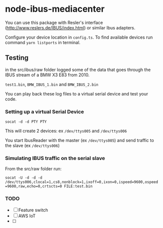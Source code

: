 # node-ibus-mediacenter

You can use this package with Resler's interface (http://www.reslers.de/IBUS/index.html) or similar Ibus adapters.

Configure your device location in `config.ts`. To find available devices run command `yarn listports` in terminal.

## Testing

in the src/ibus/raw folder logged some of the data that goes through the IBUS stream of a BMW X3 E83 from 2010.

`test1.bin`, `BMW_IBUS_1.bin` and `BMW_IBUS_2.bin`

You can play back these log files to a virtual serial device and test your code.

### Setting up a virtual Serial Device

`socat -d -d PTY PTY`

This will create 2 devices: ex `/dev/ttys005` and `/dev/ttys006`

You start IbusReader with the master (ex `/dev/ttys005`) and send traffic to the slave (ex `/dev/ttys006`)

### Simulating IBUS traffic on the serial slave

From the src/raw folder run:

`socat -U -d -d -d /dev/ttys006,clocal=1,cs8,nonblock=1,ixoff=0,ixon=0,ispeed=9600,ospeed=9600,raw,echo=0,crtscts=0 FILE:test.bin`

### TODO

- [ ] Feature switch
- [ ] AWS IoT
- [ ] 

<!-- To emulate virtual interface -->
<!-- socat -d -d PTY PTY -->
<!-- echo -e -n "\x50\x04\x68\x3B\x21\xA6" > /dev/ttys014 -->
<!-- /dev/ttys002 <--- /dev/ttys003 -->
<!-- cat BMW_IBUS_1.bin > /dev/ttys003 -->

<!-- sudo socat -U -d -d -d /dev/ttys006,clocal=1,cs8,nonblock=1,ixoff=0,ixon=0,ispeed=9600,ospeed=9600,raw,echo=0,crtscts=0 FILE:BMW_IBUS_1.bin -->
<!-- sudo socat -U -d -d -d /dev/ttys006,clocal=1,cs8,nonblock=1,ixoff=0,ixon=0,ispeed=9600,ospeed=9600,raw,echo=0,crtscts=0 FILE:test.bin -->

<!-- {6, "\xF0\x05\xFF\x47\x00\x38\x75", "info", NULL, KEY_I},
{6, "\xF0\x04\x3B\x48\x05\x82", "enter", NULL, KEY_ENTER},
{7, "\xF0\x05\xFF\x47\x00\x0F\x42", "sel", NULL, KEY_TAB},
{4, "\xF0\x04\x3B\x49", "rotary", NULL, 0, ibus_handle_rotary},
{6, "\xF0\x04\x68\x48\x40\x94", "FF", NULL, KEY_RIGHT|_CTRL_BIT},
{6, "\xF0\x04\x68\x48\x50\x84", "RR", NULL, KEY_LEFT|_CTRL_BIT},
{6, "\xF0\x04\x68\x48\x11\xC5", "1", NULL, KEY_ESC},
{6, "\xF0\x04\x68\x48\x01\xD5", "2", NULL, KEY_SPACE},
{6, "\xF0\x04\x68\x48\x12\xC6", "3", NULL, KEY_Z},
{6, "\xF0\x04\x68\x48\x02\xD6", "4", NULL, KEY_X},
{6, "\xF0\x04\x68\x48\x13\xC7", "5", NULL, KEY_LEFT},
{6, "\xF0\x04\x68\x48\x03\xD7", "6", NULL, KEY_RIGHT},

{6, "\xF0\x04\x68\x48\x10\xC4", "cd-prev", NULL, KEY_COMMA, cdchanger_handle_start},
{6, "\xF0\x04\x68\x48\x00\xD4", "cd-next", NULL, KEY_DOT, cdchanger_handle_start},
// steering wheel
{6, "\x50\x04\x68\x3B\x08\x0F", "cd-prev", NULL, KEY_COMMA, cdchanger_handle_start},
{6, "\x50\x04\x68\x3B\x01\x06", "cd-next", NULL, KEY_DOT, cdchanger_handle_start},

{4, "\x80\x06\xBF\x19", "coolant-temp", NULL, 0, ibus_handle_coolant_temp},
{4, "\x80\x09\xFF\x24", "fuel-consumption", NULL, 0, ibus_handle_fc},
{4, "\x80\x0A\xFF\x24", "outside-temp", NULL, 0, ibus_handle_outside_temp},
{4, "\x7F\x20\x3F\xA0", "battery-voltage", NULL, 0, ibus_handle_battery_voltage},
{5, "\x7F\x03\x3F\xA1\xE2", "re-battery-voltage", NULL, 0, ibus_request_battery_voltage2}, -->
